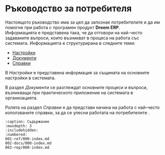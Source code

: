 # Ръководство за потребителя

Настоящото ръководство има за цел да запознае потребителите и да им помогне при работа с програмен продукт **Dreem ERP**.  
Информацията е представена така, че да отговори на най-често задаваните въпроси, които възникват в процеса на работа със системата.
Информацията е структурирана в следните теми:

 - [Настройки](001-ref/000-index.md)
 - [Документи](002-docs/000-index.md)
 - [Справки](003-rep/000-index.md)

В *Настройки* е представена информация за същината на основните настройки в системата.

В раздел *Документи* се разглеждат основните процеси и въпроси, възникващи при практическото приложение на системата в организацията.

Ролята на раздел *Справки* е да представи начина на работа с най–често използваните справки, за да се улесни работата на потребителите .

```{toctree}
:caption: Съдържание
:maxdepth: 3
:includehidden:
:numbered:
001-ref/000-index.md
002-docs/000-index.md
003-rep/000-index.md
```
